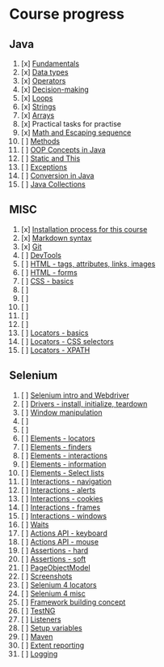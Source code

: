 # Course progress 

## Java 

1. [x] [Fundamentals](fundamentals/markdown/Fundamentals.md)
2. [x] [Data types](fundamentals/markdown/DataTypes.md)
3. [x] [Operators](fundamentals/markdown/Operators.md)
4. [x] [Decision-making](fundamentals/markdown/DecisionMaking.md)
5. [x] [Loops](fundamentals/markdown/Loops.md)
6. [x] [Strings](fundamentals/markdown/Strings.md)
7. [x] [Arrays](fundamentals/markdown/Arrays.md)
8. [x] Practical tasks for practise
9. [x] [Math and Escaping sequence](fundamentals/markdown/Misc.md)
10. [ ] [Methods](fundamentals/markdown/Methods.md)
11. [ ] [OOP Concepts in Java](fundamentals/markdown/OOP.md)
12. [ ] [Static and This](fundamentals/markdown/StaticAndThis.md) 
13. [ ] [Exceptions](fundamentals/markdown/Exceptions.md) 
14. [ ] [Conversion in Java](fundamentals/markdown/Conversion.md) 
15. [ ] [Java Collections](fundamentals/markdown/Collections.md)

## MISC

1. [x] [Installation process for this course](installations/basicSetup.md)
2. [x] [Markdown syntax](misc/Markdown.md)
3. [x] [Git](misc/Git.md)
4. [ ] [DevTools](misc/DevTools.md)
5. [ ] [HTML - tags, attributes, links, images]()
5. [ ] [HTML - forms]()
5. [ ] [CSS - basics]()
5. [ ] []()
5. [ ] []()
5. [ ] []()
5. [ ] []()
5. [ ] []()
6. [ ] [Locators - basics]()
7. [ ] [Locators - CSS selectors]()
8. [ ] [Locators - XPATH]()

## Selenium

1. [ ] [Selenium intro and Webdriver]()
2. [ ] [Drivers - install, initialize, teardown]()
3. [ ] [Window manipulation]()
4. [ ] []()
5. [ ] []()
6. [ ] [Elements - locators]()
7. [ ] [Elements - finders]()
8. [ ] [Elements - interactions]()
9. [ ] [Elements - information]()
10. [ ] [Elements - Select lists]()
11. [ ] [Interactions - navigation]()
12. [ ] [Interactions - alerts]()
13. [ ] [Interactions - cookies]()
14. [ ] [Interactions - frames]()
15. [ ] [Interactions - windows]()
16. [ ] [Waits]()
17. [ ] [Actions API - keyboard]()
18. [ ] [Actions API - mouse]()
19. [ ] [Assertions - hard]()
19. [ ] [Assertions - soft]()
19. [ ] [PageObjectModel]()
20. [ ] [Screenshots]()
20. [ ] [Selenium 4 locators]()
20. [ ] [Selenium 4 misc]()
20. [ ] [Framework building concept]()
20. [ ] [TestNG]()
20. [ ] [Listeners]()
20. [ ] [Setup variables]()
20. [ ] [Maven]()
20. [ ] [Extent reporting]()
20. [ ] [Logging]()



